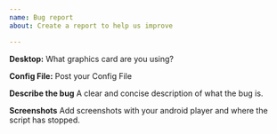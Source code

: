 ```yaml
---
name: Bug report
about: Create a report to help us improve

---
```


**Desktop:**
What graphics card are you using?

**Config File:**
Post your Config File

**Describe the bug**
A clear and concise description of what the bug is.


**Screenshots**
Add screenshots with your android player and where the script has stopped.
